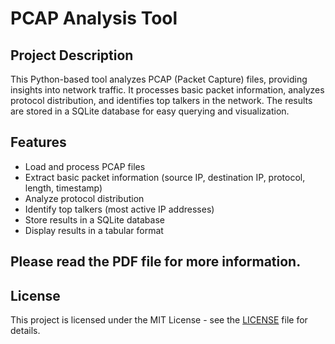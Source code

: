 # PCAP Analysis Tool

## Project Description
This Python-based tool analyzes PCAP (Packet Capture) files, providing insights into network traffic. It processes basic packet information, analyzes protocol distribution, and identifies top talkers in the network. The results are stored in a SQLite database for easy querying and visualization.

## Features
- Load and process PCAP files
- Extract basic packet information (source IP, destination IP, protocol, length, timestamp)
- Analyze protocol distribution
- Identify top talkers (most active IP addresses)
- Store results in a SQLite database
- Display results in a tabular format

## Please read the PDF file for more information. 

## License
This project is licensed under the MIT License - see the [LICENSE](LICENSE) file for details.
